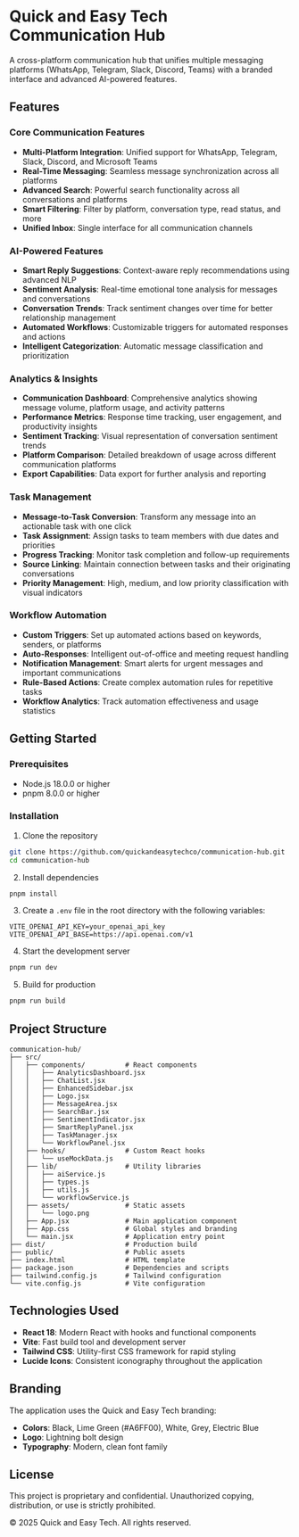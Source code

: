 # Quick and Easy Tech Communication Hub

A cross-platform communication hub that unifies multiple messaging platforms (WhatsApp, Telegram, Slack, Discord, Teams) with a branded interface and advanced AI-powered features.

## Features

### Core Communication Features
- **Multi-Platform Integration**: Unified support for WhatsApp, Telegram, Slack, Discord, and Microsoft Teams
- **Real-Time Messaging**: Seamless message synchronization across all platforms
- **Advanced Search**: Powerful search functionality across all conversations and platforms
- **Smart Filtering**: Filter by platform, conversation type, read status, and more
- **Unified Inbox**: Single interface for all communication channels

### AI-Powered Features
- **Smart Reply Suggestions**: Context-aware reply recommendations using advanced NLP
- **Sentiment Analysis**: Real-time emotional tone analysis for messages and conversations
- **Conversation Trends**: Track sentiment changes over time for better relationship management
- **Automated Workflows**: Customizable triggers for automated responses and actions
- **Intelligent Categorization**: Automatic message classification and prioritization

### Analytics & Insights
- **Communication Dashboard**: Comprehensive analytics showing message volume, platform usage, and activity patterns
- **Performance Metrics**: Response time tracking, user engagement, and productivity insights
- **Sentiment Tracking**: Visual representation of conversation sentiment trends
- **Platform Comparison**: Detailed breakdown of usage across different communication platforms
- **Export Capabilities**: Data export for further analysis and reporting

### Task Management
- **Message-to-Task Conversion**: Transform any message into an actionable task with one click
- **Task Assignment**: Assign tasks to team members with due dates and priorities
- **Progress Tracking**: Monitor task completion and follow-up requirements
- **Source Linking**: Maintain connection between tasks and their originating conversations
- **Priority Management**: High, medium, and low priority classification with visual indicators

### Workflow Automation
- **Custom Triggers**: Set up automated actions based on keywords, senders, or platforms
- **Auto-Responses**: Intelligent out-of-office and meeting request handling
- **Notification Management**: Smart alerts for urgent messages and important communications
- **Rule-Based Actions**: Create complex automation rules for repetitive tasks
- **Workflow Analytics**: Track automation effectiveness and usage statistics

## Getting Started

### Prerequisites
- Node.js 18.0.0 or higher
- pnpm 8.0.0 or higher

### Installation
1. Clone the repository
```bash
git clone https://github.com/quickandeasytechco/communication-hub.git
cd communication-hub
```

2. Install dependencies
```bash
pnpm install
```

3. Create a `.env` file in the root directory with the following variables:
```
VITE_OPENAI_API_KEY=your_openai_api_key
VITE_OPENAI_API_BASE=https://api.openai.com/v1
```

4. Start the development server
```bash
pnpm run dev
```

5. Build for production
```bash
pnpm run build
```

## Project Structure

```
communication-hub/
├── src/
│   ├── components/          # React components
│   │   ├── AnalyticsDashboard.jsx
│   │   ├── ChatList.jsx
│   │   ├── EnhancedSidebar.jsx
│   │   ├── Logo.jsx
│   │   ├── MessageArea.jsx
│   │   ├── SearchBar.jsx
│   │   ├── SentimentIndicator.jsx
│   │   ├── SmartReplyPanel.jsx
│   │   ├── TaskManager.jsx
│   │   └── WorkflowPanel.jsx
│   ├── hooks/               # Custom React hooks
│   │   └── useMockData.js
│   ├── lib/                 # Utility libraries
│   │   ├── aiService.js
│   │   ├── types.js
│   │   ├── utils.js
│   │   └── workflowService.js
│   ├── assets/              # Static assets
│   │   └── logo.png
│   ├── App.jsx              # Main application component
│   ├── App.css              # Global styles and branding
│   └── main.jsx             # Application entry point
├── dist/                    # Production build
├── public/                  # Public assets
├── index.html               # HTML template
├── package.json             # Dependencies and scripts
├── tailwind.config.js       # Tailwind configuration
└── vite.config.js           # Vite configuration
```

## Technologies Used

- **React 18**: Modern React with hooks and functional components
- **Vite**: Fast build tool and development server
- **Tailwind CSS**: Utility-first CSS framework for rapid styling
- **Lucide Icons**: Consistent iconography throughout the application

## Branding

The application uses the Quick and Easy Tech branding:
- **Colors**: Black, Lime Green (#A6FF00), White, Grey, Electric Blue
- **Logo**: Lightning bolt design
- **Typography**: Modern, clean font family

## License

This project is proprietary and confidential. Unauthorized copying, distribution, or use is strictly prohibited.

© 2025 Quick and Easy Tech. All rights reserved.

